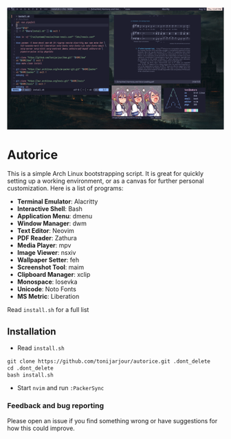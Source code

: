 ![preview](preview.png)

# Autorice
This is a simple Arch Linux bootstrapping script. It is great for quickly 
setting up a working environment, or as a canvas for further personal 
customization. Here is a list of programs:

- **Terminal Emulator**: Alacritty
- **Interactive Shell**: Bash
- **Application Menu**: dmenu
- **Window Manager**: dwm
- **Text Editor**: Neovim 
- **PDF Reader**: Zathura
- **Media Player**: mpv
- **Image Viewer**: nsxiv
- **Wallpaper Setter**: feh
- **Screenshot Tool**: maim
- **Clipboard Manager**: xclip
- **Monospace**: Iosevka 
- **Unicode**: Noto Fonts
- **MS Metric**: Liberation

Read `install.sh` for a full list

## Installation
- Read `install.sh`
```shell
git clone https://github.com/tonijarjour/autorice.git .dont_delete
cd .dont_delete
bash install.sh
```
- Start `nvim` and run `:PackerSync`

### Feedback and bug reporting
Please open an issue if you find something wrong or have suggestions for how 
this could improve.

